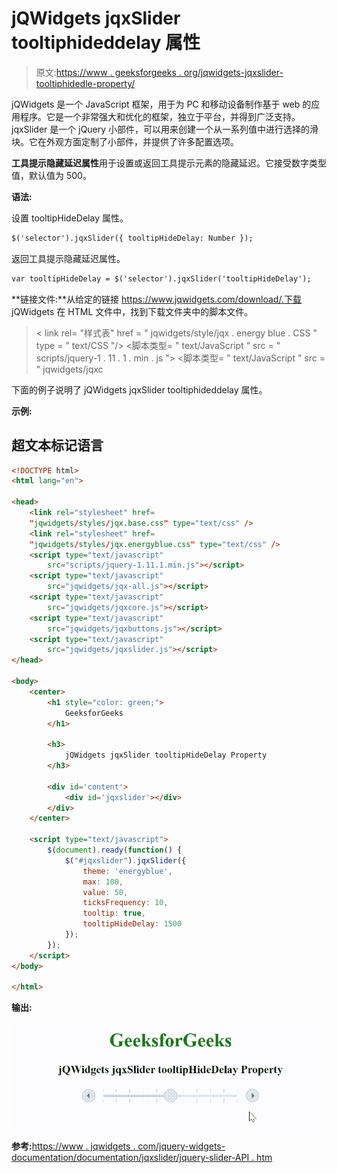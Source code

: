 # jQWidgets jqxSlider tooltiphideddelay 属性

> 原文:[https://www . geeksforgeeks . org/jqwidgets-jqxslider-tooltiphidedle-property/](https://www.geeksforgeeks.org/jqwidgets-jqxslider-tooltiphidedelay-property/)

jQWidgets 是一个 JavaScript 框架，用于为 PC 和移动设备制作基于 web 的应用程序。它是一个非常强大和优化的框架，独立于平台，并得到广泛支持。jqxSlider 是一个 jQuery 小部件，可以用来创建一个从一系列值中进行选择的滑块。它在外观方面定制了小部件，并提供了许多配置选项。

**工具提示隐藏延迟属性**用于设置或返回工具提示元素的隐藏延迟。它接受数字类型值，默认值为 500。

**语法:**

设置 tooltipHideDelay 属性。

```html
$('selector').jqxSlider({ tooltipHideDelay: Number });
```

返回工具提示隐藏延迟属性。

```html
var tooltipHideDelay = $('selector').jqxSlider('tooltipHideDelay');
```

**链接文件:**从给定的链接 https://www.jqwidgets.com/download/.下载 jQWidgets 在 HTML 文件中，找到下载文件夹中的脚本文件。

> <link rel="”stylesheet”" href="”jqwidgets/styles/jqx.base.css”" type="”text/css”">
> < link rel= "样式表" href = " jqwidgets/style/jqx . energy blue . CSS " type = " text/CSS "/>
> <脚本类型= " text/JavaScript " src = " scripts/jquery-1 . 11 . 1 . min . js "></脚本>
> <脚本类型= " text/JavaScript " src = " jqwidgets/jqxc

下面的例子说明了 jQWidgets jqxSlider tooltiphideddelay 属性。

**示例:**

## 超文本标记语言

```html
<!DOCTYPE html>
<html lang="en">

<head>
    <link rel="stylesheet" href=
    "jqwidgets/styles/jqx.base.css" type="text/css" />
    <link rel="stylesheet" href=
    "jqwidgets/styles/jqx.energyblue.css" type="text/css" />
    <script type="text/javascript" 
        src="scripts/jquery-1.11.1.min.js"></script>
    <script type="text/javascript" 
        src="jqwidgets/jqx-all.js"></script>
    <script type="text/javascript" 
        src="jqwidgets/jqxcore.js"></script>
    <script type="text/javascript" 
        src="jqwidgets/jqxbuttons.js"></script>
    <script type="text/javascript" 
        src="jqwidgets/jqxslider.js"></script>
</head>

<body>
    <center>
        <h1 style="color: green;">
            GeeksforGeeks
        </h1>

        <h3>
            jQWidgets jqxSlider tooltipHideDelay Property
        </h3>

        <div id='content'>
            <div id='jqxslider'></div>
        </div>
    </center>

    <script type="text/javascript">
        $(document).ready(function() {
            $("#jqxslider").jqxSlider({
                theme: 'energyblue',
                max: 100,
                value: 50,
                ticksFrequency: 10,
                tooltip: true,
                tooltipHideDelay: 1500
            });
        });
    </script>
</body>

</html>
```

**输出:**

![](img/ed332fa65f82d6f0b5d2ff90f484b732.png)

**参考:**[https://www . jqwidgets . com/jquery-widgets-documentation/documentation/jqxslider/jquery-slider-API . htm](https://www.jqwidgets.com/jquery-widgets-documentation/documentation/jqxslider/jquery-slider-api.htm)